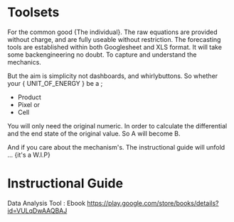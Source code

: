 # Toolsets

For the common good {The individual}. The raw equations are provided without charge, and are fully useable without restriction. 
The forecasting tools are established within both Googlesheet and XLS format. It will take some backengineering no doubt. To capture and understand the mechanics. 

But the aim is simplicity not dashboards, and whirlybuttons. 
So whether your { UNIT_OF_ENERGY } be a ;

* Product
* Pixel or
* Cell

You will only need the original numeric. In order to calculate the differential and the end state of the original value.
So A will become B. 

And if you care about the mechanism's. The instructional guide will unfold ... {it's a W.I.P}



# Instructional Guide

Data Analysis Tool : Ebook https://play.google.com/store/books/details?id=VULqDwAAQBAJ

